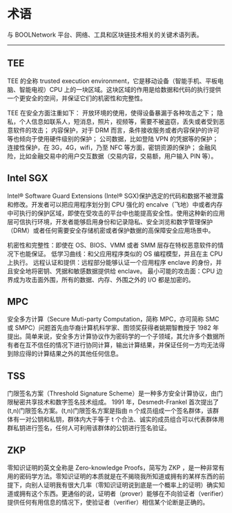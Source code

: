 # 术语

与 BOOLNetwork 平台、网络、工具和区块链技术相关的关键术语列表。

---

## TEE

TEE 的全称 trusted execution environment，它是移动设备（智能手机、平板电脑、智能电视）CPU 上的一块区域。这块区域的作用是给数据和代码的执行提供一个更安全的空间，并保证它们的机密性和完整性。

TEE 在安全方面注重如下： 开放环境的使用，使得设备暴漏于各种攻击之下； 隐私，个人信息如联系人，短消息，照片，视频等，需要不被盗窃，丢失或者受到恶意软件的攻击； 内容保护，对于 DRM 而言，条件接收服务或者内容保护的许可等也倾向于使用硬件级别的保护； 公司数据，比如登陆 VPN 的凭据等的保护； 连接性保护，在 3G，4G，wifi，乃至 NFC 等方面，密钥资源的保护； 金融风险，比如金融交易中的用户交互数据（交易内容，交易额，用户输入 PIN 等）。

## Intel SGX

Intel® Software Guard Extensions (Intel® SGX)保护选定的代码和数据不被泄露和修改。开发者可以把应用程序划分到 CPU 强化的 encalve（飞地）中或者内存中可执行的保护区域，即使在受攻击的平台中也能提高安全性。使用这种新的应用层可信执行环境，开发者能够启用身份和记录隐私、安全浏览和数字管理保护（DRM）或者任何需要安全存储机密或者保护数据的高保障安全应用场景中。

机密性和完整性：即使在 OS、BIOS、VMM 或者 SMM 层存在特权恶意软件的情况下也能保证。 低学习曲线：和父应用程序类似的 OS 编程模型，并且在主 CPU 上执行。 远程认证和提供：远程部分能够认证一个应用程序 enclave 的身份，并且安全地将密钥、凭据和敏感数据提供给 enclave。 最小可能的攻击面：CPU 边界成为攻击面外围，所有的数据、内存、外围之外的 I/O 都是加密的。

## MPC

安全多方计算（Secure Muti-party Computation，简称 MPC，亦可简称 SMC 或 SMPC）问题首先由华裔计算机科学家、图领奖获得者姚期智教授于 1982 年提出。简单来说，安全多方计算协议作为密码学的一个子领域，其允许多个数据所有者在互不信任的情况下进行协同计算，输出计算结果，并保证任何一方均无法得到除应得的计算结果之外的其他任何信息。

## TSS

门限签名方案（Threshold Signature Scheme）是一种多方安全计算协议，由门限秘密共享技术和数字签名技术组成。 1991 年，Desmedt-Frankel 首次提出了(t,n)门限签名方案。(t,n)门限签名方案是指由 n 个成员组成一个签名群体，该群体有一对公钥和私钥，群体内大于等于 t 个合法、诚实的成员组合可以代表群体用群私钥进行签名，任何人可利用该群体的公钥进行签名验证。

## ZKP

零知识证明的英文全称是 Zero-knowledge Proofs，简写为 ZKP ，是一种非常有用的密码学方法。零知识证明的本质就是在不揭晓我所知道或拥有的某样东西的前提下，向别人证明我有很大几率（零知识证明说到底是一个概率上的证明）确实知道或拥有这个东西。更通俗的说，证明者（prover）能够在不向验证者（verifier）提供任何有用信息的情况下，使验证者（verifier）相信某个论断是正确的。
